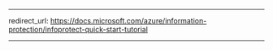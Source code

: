 ---
redirect_url: https://docs.microsoft.com/azure/information-protection/infoprotect-quick-start-tutorial

------